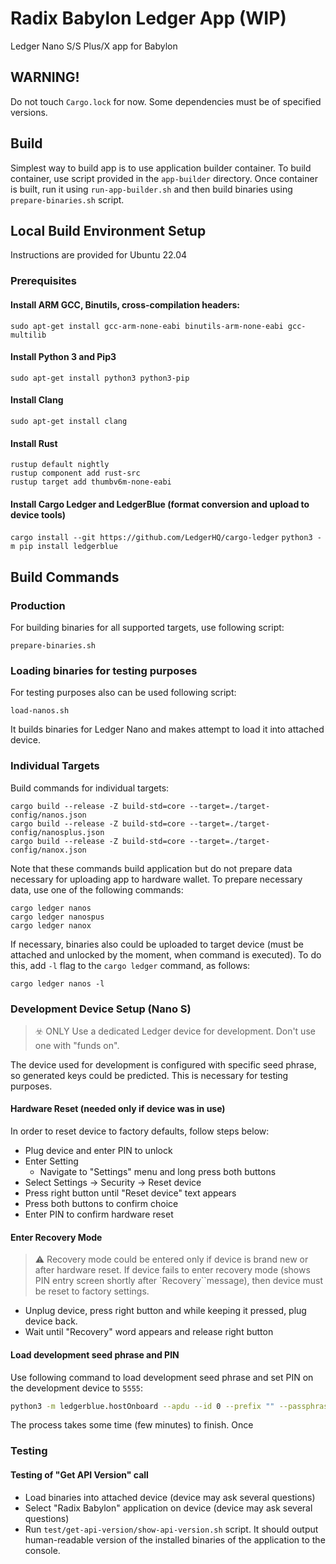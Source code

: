 # Radix Babylon Ledger App (WIP)

Ledger Nano S/S Plus/X app for Babylon

## WARNING!

Do not touch `Cargo.lock` for now. Some dependencies must be of specified versions.

## Build

Simplest way to build app is to use application builder container. To build container, use script provided
in the `app-builder` directory. Once container is built, run it using `run-app-builder.sh` and then build
binaries using `prepare-binaries.sh` script.

## Local Build Environment Setup

Instructions are provided for Ubuntu 22.04

### Prerequisites

#### Install ARM GCC, Binutils, cross-compilation headers:

```
sudo apt-get install gcc-arm-none-eabi binutils-arm-none-eabi gcc-multilib
```

#### Install Python 3 and Pip3

```
sudo apt-get install python3 python3-pip
```

#### Install Clang

```
sudo apt-get install clang
```

#### Install Rust

```curl --proto '=https' --tlsv1.2 -sSf https://sh.rustup.rs | sh
rustup default nightly
rustup component add rust-src
rustup target add thumbv6m-none-eabi
```

#### Install Cargo Ledger and LedgerBlue (format conversion and upload to device tools)

`cargo install --git https://github.com/LedgerHQ/cargo-ledger`
`python3 -m pip install ledgerblue`

## Build Commands

### Production

For building binaries for all supported targets, use following script:

```
prepare-binaries.sh
```

### Loading binaries for testing purposes

For testing purposes also can be used following script:

```
load-nanos.sh
```

It builds binaries for Ledger Nano and makes attempt to load it into attached device.

### Individual Targets

Build commands for individual targets:

```
cargo build --release -Z build-std=core --target=./target-config/nanos.json
cargo build --release -Z build-std=core --target=./target-config/nanosplus.json
cargo build --release -Z build-std=core --target=./target-config/nanox.json
```

Note that these commands build application but do not prepare data necessary for uploading app to hardware wallet.
To prepare necessary data, use one of the following commands:

```
cargo ledger nanos
cargo ledger nanospus
cargo ledger nanox
```

If necessary, binaries also could be uploaded to target device (must be attached and unlocked by the moment, when
command is executed).
To do this, add `-l` flag to the `cargo ledger` command, as follows:

```
cargo ledger nanos -l
```

### Development Device Setup (Nano S)

> ☣️ ONLY Use a dedicated Ledger device for development. Don't use one with "funds on".

The device used for development is configured with specific seed phrase, so generated keys could be predicted.
This is necessary for testing purposes.

#### Hardware Reset (needed only if device was in use)

In order to reset device to factory defaults, follow steps below:

- Plug device and enter PIN to unlock
- Enter Setting
    - Navigate to "Settings" menu and long press both buttons
- Select Settings -> Security -> Reset device
- Press right button until "Reset device" text appears
- Press both buttons to confirm choice
- Enter PIN to confirm hardware reset

#### Enter Recovery Mode

> ⚠️ Recovery mode could be entered only if device is brand new or after hardware reset. If device fails to enter
> recovery mode (shows PIN entry screen shortly after `Recovery``message), then device must be reset to factory settings.️

- Unplug device, press right button and while keeping it pressed, plug device back.
- Wait until "Recovery" word appears and release right button

#### Load development seed phrase and PIN

Use following command to load development seed phrase and set PIN on the development device to `5555`:

```sh
python3 -m ledgerblue.hostOnboard --apdu --id 0 --prefix "" --passphrase "" --pin 5555 --words "equip will roof matter pink blind book anxiety banner elbow sun young"
```

The process takes some time (few minutes) to finish. Once

### Testing

#### Testing of "Get API Version" call

- Load binaries into attached device (device may ask several questions)
- Select "Radix Babylon" application on device (device may ask several questions)
- Run `test/get-api-version/show-api-version.sh` script. It should output human-readable version of the installed
  binaries of the application to the console.

